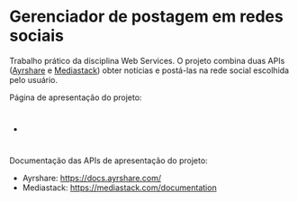 # Gerenciador de postagem em redes sociais

Trabalho prático da disciplina Web Services. O projeto combina duas APIs ([Ayrshare](https://www.ayrshare.com/) e [Mediastack](https://mediastack.com/)) obter notícias e postá-las na rede social escolhida pelo usuário. 


Página de apresentação do projeto:
   - #

Documentação das APIs de apresentação do projeto:

  - Ayrshare: https://docs.ayrshare.com/
  - Mediastack: https://mediastack.com/documentation
